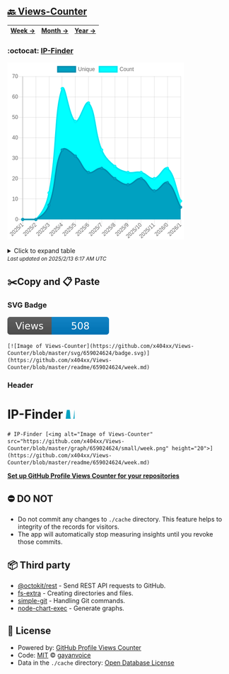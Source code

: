 ## [🔙 Views-Counter](https://github.com/x404xx/Views-Counter)
| [**Week →**](https://github.com/x404xx/Views-Counter/blob/master/readme/659024624/week.md) | [**Month →**](https://github.com/x404xx/Views-Counter/blob/master/readme/659024624/month.md) | [**Year →**](https://github.com/x404xx/Views-Counter/blob/master/readme/659024624/year.md) |
| ---- | ---- | ----- |
### :octocat: [IP-Finder](https://github.com/x404xx/IP-Finder)
![Image of Views-Counter](https://github.com/x404xx/Views-Counter/blob/master/graph/659024624/large/year.png)

<details>
	<summary>Click to expand table</summary>
	<h2>:calendar: Year Page Views Table</h2>
<table>
	<tr>
		<th>
			Last Updated
		</th>
		<th>
			Unique
		</th>
		<th>
			Count
		</th>
	</tr>
	<tr>
		<td>
			<code>2025/2/1</code>
		</td>
		<td>
			<code>6</code>
		</td>
		<td>
			<code>9</code>
		</td>
	</tr>
	<tr>
		<td>
			<code>2025/1/1</code>
		</td>
		<td>
			<code>18</code>
		</td>
		<td>
			<code>25</code>
		</td>
	</tr>
	<tr>
		<td>
			<code>2024/12/1</code>
		</td>
		<td>
			<code>14</code>
		</td>
		<td>
			<code>20</code>
		</td>
	</tr>
	<tr>
		<td>
			<code>2024/11/1</code>
		</td>
		<td>
			<code>20</code>
		</td>
		<td>
			<code>23</code>
		</td>
	</tr>
	<tr>
		<td>
			<code>2024/10/1</code>
		</td>
		<td>
			<code>17</code>
		</td>
		<td>
			<code>23</code>
		</td>
	</tr>
	<tr>
		<td>
			<code>2024/9/1</code>
		</td>
		<td>
			<code>20</code>
		</td>
		<td>
			<code>26</code>
		</td>
	</tr>
	<tr>
		<td>
			<code>2024/8/1</code>
		</td>
		<td>
			<code>25</code>
		</td>
		<td>
			<code>34</code>
		</td>
	</tr>
	<tr>
		<td>
			<code>2024/7/1</code>
		</td>
		<td>
			<code>23</code>
		</td>
		<td>
			<code>57</code>
		</td>
	</tr>
	<tr>
		<td>
			<code>2024/6/1</code>
		</td>
		<td>
			<code>31</code>
		</td>
		<td>
			<code>48</code>
		</td>
	</tr>
	<tr>
		<td>
			<code>2024/5/1</code>
		</td>
		<td>
			<code>34</code>
		</td>
		<td>
			<code>64</code>
		</td>
	</tr>
	<tr>
		<td>
			<code>2024/4/1</code>
		</td>
		<td>
			<code>7</code>
		</td>
		<td>
			<code>13</code>
		</td>
	</tr>
	<tr>
		<td>
			<code>2024/3/1</code>
		</td>
		<td>
			<code>0</code>
		</td>
		<td>
			<code>0</code>
		</td>
	</tr>
	<tr>
		<td>
			<code>2024/2/1</code>
		</td>
		<td>
			<code>0</code>
		</td>
		<td>
			<code>0</code>
		</td>
	</tr>
</table>

</details>
<small><i>Last updated on 2025/2/13 6:17 AM UTC</i></small>

## ✂️Copy and 📋 Paste
### SVG Badge
[![Image of Views-Counter](https://github.com/x404xx/Views-Counter/blob/master/svg/659024624/badge.svg)](https://github.com/x404xx/Views-Counter/blob/master/readme/659024624/week.md)
```readme
[![Image of Views-Counter](https://github.com/x404xx/Views-Counter/blob/master/svg/659024624/badge.svg)](https://github.com/x404xx/Views-Counter/blob/master/readme/659024624/week.md)
```
### Header
# IP-Finder [<img alt="Image of Views-Counter" src="https://github.com/x404xx/Views-Counter/blob/master/graph/659024624/small/week.png" height="20">](https://github.com/x404xx/Views-Counter/blob/master/readme/659024624/week.md)
```readme
# IP-Finder [<img alt="Image of Views-Counter" src="https://github.com/x404xx/Views-Counter/blob/master/graph/659024624/small/week.png" height="20">](https://github.com/x404xx/Views-Counter/blob/master/readme/659024624/week.md)
```
[**Set up GitHub Profile Views Counter for your repositories**](https://github.com/gayanvoice/github-profile-views-counter)
## ⛔ DO NOT
- Do not commit any changes to `./cache` directory. This feature helps to integrity of the records for visitors.
- The app will automatically stop measuring insights until you revoke those commits.
## 📦 Third party

- [@octokit/rest](https://www.npmjs.com/package/@octokit/rest) - Send REST API requests to GitHub.
- [fs-extra](https://www.npmjs.com/package/fs-extra) - Creating directories and files.
- [simple-git](https://www.npmjs.com/package/simple-git) - Handling Git commands.
- [node-chart-exec](https://www.npmjs.com/package/node-chart-exec) - Generate graphs.
## 📄 License
- Powered by: [GitHub Profile Views Counter](https://github.com/gayanvoice/github-profile-views-counter)
- Code: [MIT](./LICENSE) © [gayanvoice](https://github.com/gayanvoice/github-profile-views-counter)
- Data in the `./cache` directory: [Open Database License](https://opendatacommons.org/licenses/odbl/1-0/)